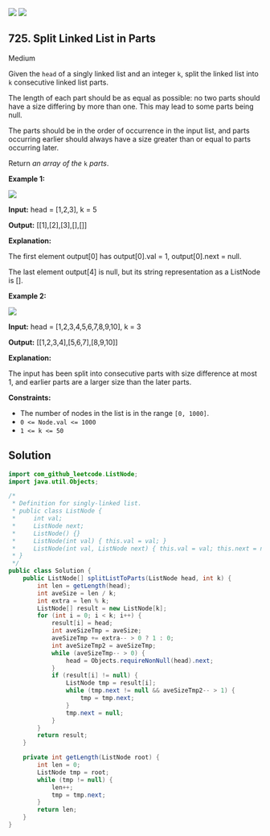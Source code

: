 [![](https://img.shields.io/github/stars/javadev/LeetCode-in-Java?label=Stars&style=flat-square)](https://github.com/javadev/LeetCode-in-Java)
[![](https://img.shields.io/github/forks/javadev/LeetCode-in-Java?label=Fork%20me%20on%20GitHub%20&style=flat-square)](https://github.com/javadev/LeetCode-in-Java/fork)

## 725\. Split Linked List in Parts

Medium

Given the `head` of a singly linked list and an integer `k`, split the linked list into `k` consecutive linked list parts.

The length of each part should be as equal as possible: no two parts should have a size differing by more than one. This may lead to some parts being null.

The parts should be in the order of occurrence in the input list, and parts occurring earlier should always have a size greater than or equal to parts occurring later.

Return _an array of the_ `k` _parts_.

**Example 1:**

![](https://assets.leetcode.com/uploads/2021/06/13/split1-lc.jpg)

**Input:** head = [1,2,3], k = 5

**Output:** [[1],[2],[3],[],[]]

**Explanation:** 

The first element output[0] has output[0].val = 1, output[0].next = null. 

The last element output[4] is null, but its string representation as a ListNode is [].

**Example 2:**

![](https://assets.leetcode.com/uploads/2021/06/13/split2-lc.jpg)

**Input:** head = [1,2,3,4,5,6,7,8,9,10], k = 3

**Output:** [[1,2,3,4],[5,6,7],[8,9,10]]

**Explanation:** 

The input has been split into consecutive parts with size difference at most 1, and earlier parts are a larger size than the later parts.

**Constraints:**

*   The number of nodes in the list is in the range `[0, 1000]`.
*   `0 <= Node.val <= 1000`
*   `1 <= k <= 50`

## Solution

```java
import com_github_leetcode.ListNode;
import java.util.Objects;

/*
 * Definition for singly-linked list.
 * public class ListNode {
 *     int val;
 *     ListNode next;
 *     ListNode() {}
 *     ListNode(int val) { this.val = val; }
 *     ListNode(int val, ListNode next) { this.val = val; this.next = next; }
 * }
 */
public class Solution {
    public ListNode[] splitListToParts(ListNode head, int k) {
        int len = getLength(head);
        int aveSize = len / k;
        int extra = len % k;
        ListNode[] result = new ListNode[k];
        for (int i = 0; i < k; i++) {
            result[i] = head;
            int aveSizeTmp = aveSize;
            aveSizeTmp += extra-- > 0 ? 1 : 0;
            int aveSizeTmp2 = aveSizeTmp;
            while (aveSizeTmp-- > 0) {
                head = Objects.requireNonNull(head).next;
            }
            if (result[i] != null) {
                ListNode tmp = result[i];
                while (tmp.next != null && aveSizeTmp2-- > 1) {
                    tmp = tmp.next;
                }
                tmp.next = null;
            }
        }
        return result;
    }

    private int getLength(ListNode root) {
        int len = 0;
        ListNode tmp = root;
        while (tmp != null) {
            len++;
            tmp = tmp.next;
        }
        return len;
    }
}
```